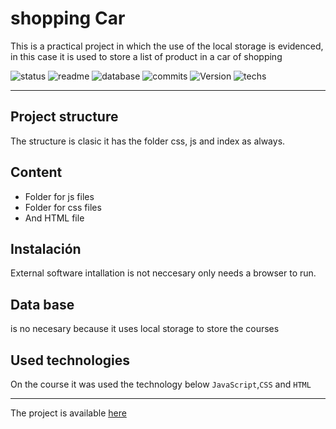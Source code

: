 # shopping Car

This is a practical project in which the use of the local storage is evidenced, in this case it is used to store a list of product in a car of shopping

![status](https://img.shields.io/badge/status-running-green.svg?colorB=00C106) ![readme](https://img.shields.io/badge/readme-OK-green.svg?colorB=00C106) ![database](https://img.shields.io/badge/database-none-green.svg?colorB=00C106) ![commits](https://img.shields.io/badge/commits-8-blue.svg) ![Version](https://img.shields.io/badge/tag-v1.0-orange.svg)
![techs](https://img.shields.io/badge/techs-javascript—css—html-yellow.svg)

---

## Project structure
 The structure is clasic it has the folder css, js and index as always.



## Content
- Folder for js files
- Folder for css files
- And HTML file



## Instalación
External software intallation is not neccesary only needs a browser to run.

## Data base
is no necesary because it uses local storage to store the courses

## Used technologies
On the course it was used the technology below
`JavaScript`,`CSS` and `HTML`
___
The project is available [here]( https://andrewakosta.github.io/shoppingCar/)


